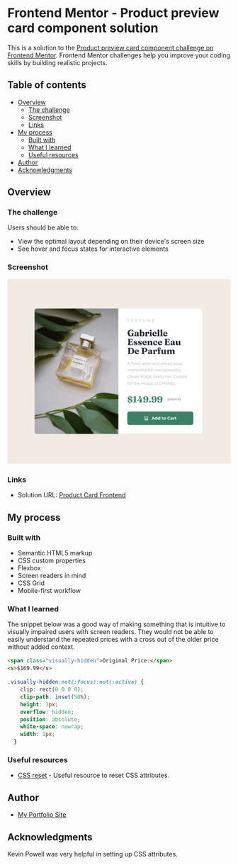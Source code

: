 # Frontend Mentor - Product preview card component solution

This is a solution to the [Product preview card component challenge on Frontend Mentor](https://www.frontendmentor.io/challenges/product-preview-card-component-GO7UmttRfa). Frontend Mentor challenges help you improve your coding skills by building realistic projects. 

## Table of contents

- [Overview](#overview)
  - [The challenge](#the-challenge)
  - [Screenshot](#screenshot)
  - [Links](#links)
- [My process](#my-process)
  - [Built with](#built-with)
  - [What I learned](#what-i-learned)
  - [Useful resources](#useful-resources)
- [Author](#author)
- [Acknowledgments](#acknowledgments)


## Overview

### The challenge

Users should be able to:

- View the optimal layout depending on their device's screen size
- See hover and focus states for interactive elements

### Screenshot

![](./screenshot.jpg)


### Links

- Solution URL: [Product Card Frontend](https://stephenlawson.github.io/product_card/)

## My process

### Built with

- Semantic HTML5 markup
- CSS custom properties
- Flexbox
- Screen readers in mind
- CSS Grid
- Mobile-first workflow


### What I learned

The snippet below was a good way of making something that is intuitive to visually impaired users with screen readers. They would not be able to easily understand the repeated prices with a cross out of the older price without added context.



```html
<span class="visually-hidden">Original Price:</span>
<s>$169.99</s>
```
```css
.visually-hidden:not(:focus):not(:active) {
    clip: rect(0 0 0 0);
    clip-path: inset(50%);
    height: 1px;
    overflow: hidden;
    position: absolute;
    white-space: nowrap;
    width: 1px;
  }
```





### Useful resources

- [CSS reset](https://www.joshwcomeau.com/css/custom-css-reset/) - Useful resource to reset CSS attributes.


## Author

- [My Portfolio Site](https://www.stephen.photography/portfolio)


## Acknowledgments

Kevin Powell was very helpful in setting up CSS attributes.


